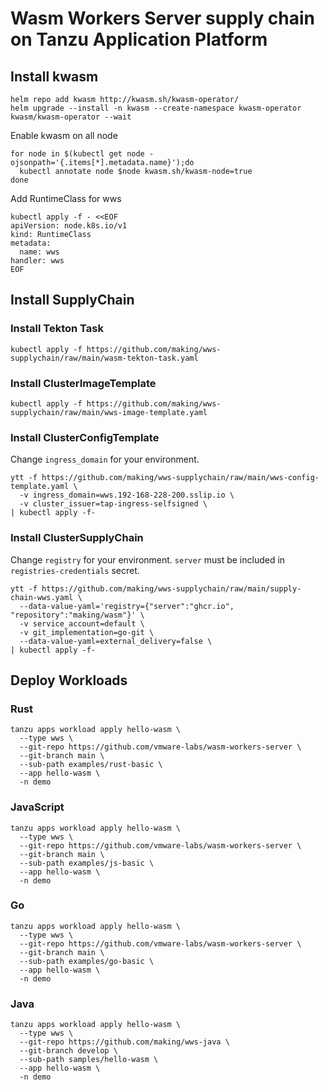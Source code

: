 # Wasm Workers Server supply chain on Tanzu Application Platform


## Install kwasm

```
helm repo add kwasm http://kwasm.sh/kwasm-operator/
helm upgrade --install -n kwasm --create-namespace kwasm-operator kwasm/kwasm-operator --wait
```

Enable kwasm on all node

```
for node in $(kubectl get node -ojsonpath='{.items[*].metadata.name}');do
  kubectl annotate node $node kwasm.sh/kwasm-node=true
done
```

Add RuntimeClass for wws

```
kubectl apply -f - <<EOF
apiVersion: node.k8s.io/v1
kind: RuntimeClass
metadata:
  name: wws
handler: wws
EOF
```

## Install SupplyChain

### Install Tekton Task

```
kubectl apply -f https://github.com/making/wws-supplychain/raw/main/wasm-tekton-task.yaml
```

### Install ClusterImageTemplate


```
kubectl apply -f https://github.com/making/wws-supplychain/raw/main/wws-image-template.yaml
```

### Install ClusterConfigTemplate

Change `ingress_domain` for your environment.

```
ytt -f https://github.com/making/wws-supplychain/raw/main/wws-config-template.yaml \
  -v ingress_domain=wws.192-168-228-200.sslip.io \
  -v cluster_issuer=tap-ingress-selfsigned \
| kubectl apply -f-
```

### Install ClusterSupplyChain


Change `registry` for your environment. `server` must be included in `registries-credentials` secret.

```
ytt -f https://github.com/making/wws-supplychain/raw/main/supply-chain-wws.yaml \
  --data-value-yaml='registry={"server":"ghcr.io", "repository":"making/wasm"}' \
  -v service_account=default \
  -v git_implementation=go-git \
  --data-value-yaml=external_delivery=false \
| kubectl apply -f- 
```

## Deploy Workloads


### Rust

```
tanzu apps workload apply hello-wasm \
  --type wws \
  --git-repo https://github.com/vmware-labs/wasm-workers-server \
  --git-branch main \
  --sub-path examples/rust-basic \
  --app hello-wasm \
  -n demo
```


### JavaScript

```
tanzu apps workload apply hello-wasm \
  --type wws \
  --git-repo https://github.com/vmware-labs/wasm-workers-server \
  --git-branch main \
  --sub-path examples/js-basic \
  --app hello-wasm \
  -n demo
```

### Go

```
tanzu apps workload apply hello-wasm \
  --type wws \
  --git-repo https://github.com/vmware-labs/wasm-workers-server \
  --git-branch main \
  --sub-path examples/go-basic \
  --app hello-wasm \
  -n demo
```

### Java

```
tanzu apps workload apply hello-wasm \
  --type wws \
  --git-repo https://github.com/making/wws-java \
  --git-branch develop \
  --sub-path samples/hello-wasm \
  --app hello-wasm \
  -n demo
```
